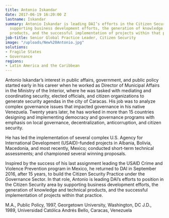 ```yaml
---
title: Antonio Iskandar
date: 2017-06-19 16:20:00 Z
lastname: Iskandar
summary: Antonio Iskandar is leading DAI’s efforts in the Citizen Security area by
  supporting business development efforts, the generation of knowledge and technical
  products, and the successful implementation of projects within that practice.
job-title: Senior Global Practice Leader, Citizen Security
image: "/uploads/New%20Antonio.jpg"
solutions:
- Fragile States
- Governance
regions:
- Latin America and the Caribbean
---
```


Antonio Iskandar’s interest in public affairs, government, and public policy started early in his career when he worked as Director of Municipal Affairs in the Ministry of the Interior, where he was tasked with mediating and coordinating security, elected officials, and citizen organizations to generate security agendas in the city of Caracas. His job was to analyze complex governance issues that impacted governance in his native Venezuela. Twenty years later, he has worked in more than 15 countries designing and implementing democracy and governance programs with emphasis on local governance, decentralization, anticorruption, and citizen security.
 
He has led the implementation of several complex U.S. Agency for International Development (USAID)-funded projects in Albania, Bolivia, Macedonia, and most recently, Mexico; conducted short-term technical assessments; and championed several winning proposals.
 
Inspired by the success of his last assignment leading the USAID Crime and Violence Prevention program in Mexico, he returned to DAI in September 2016, after 15 years, to build the Citizen Security Practice under the Governance Sector. In that role, Antonio is leading DAI’s efforts to position in the Citizen Security area by supporting business development efforts, the generation of knowledge and technical products, and the successful implementation of projects within that practice.

M.A., Public Policy, 1997, Georgetown University, Washington, DC
J.D., 1989, Universidad Católica Andrés Bello, Caracas, Venezuela
